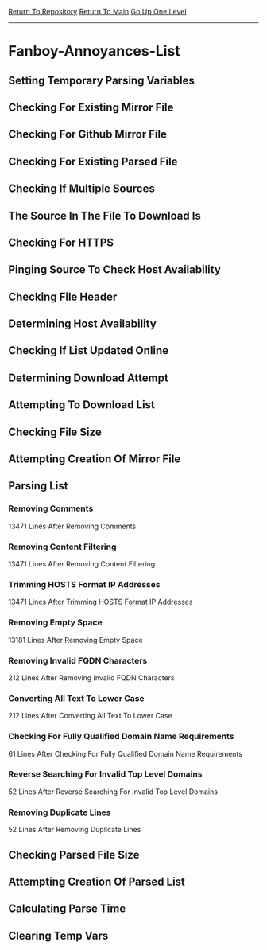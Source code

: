 [Return To Repository](https://github.com/deathbybandaid/piholeparser/)
[Return To Main](https://github.com/deathbybandaid/piholeparser/blob/master/RecentRunLogs/Mainlog.md)
[Go Up One Level](https://github.com/deathbybandaid/piholeparser/blob/master/RecentRunLogs/TopLevelScripts/30-Processing-External-Blacklists.md)
____________________________________
# Fanboy-Annoyances-List
## Setting Temporary Parsing Variables
## Checking For Existing Mirror File
## Checking For Github Mirror File
## Checking For Existing Parsed File
## Checking If Multiple Sources
## The Source In The File To Download Is
## Checking For HTTPS
## Pinging Source To Check Host Availability
## Checking File Header
## Determining Host Availability
## Checking If List Updated Online
## Determining Download Attempt
## Attempting To Download List
## Checking File Size
## Attempting Creation Of Mirror File
## Parsing List
### Removing Comments
13471 Lines After Removing Comments
### Removing Content Filtering
13471 Lines After Removing Content Filtering
### Trimming HOSTS Format IP Addresses
13471 Lines After Trimming HOSTS Format IP Addresses
### Removing Empty Space
13181 Lines After Removing Empty Space
### Removing Invalid FQDN Characters
212 Lines After Removing Invalid FQDN Characters
### Converting All Text To Lower Case
212 Lines After Converting All Text To Lower Case
### Checking For Fully Qualified Domain Name Requirements
61 Lines After Checking For Fully Qualified Domain Name Requirements
### Reverse Searching For Invalid Top Level Domains
52 Lines After Reverse Searching For Invalid Top Level Domains
### Removing Duplicate Lines
52 Lines After Removing Duplicate Lines
## Checking Parsed File Size
## Attempting Creation Of Parsed List
## Calculating Parse Time
## Clearing Temp Vars
